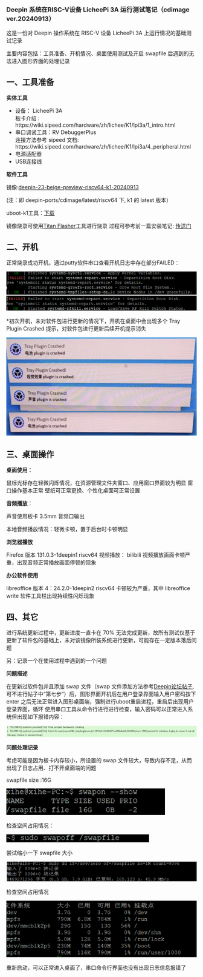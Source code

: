 ### Deepin 系统在RISC-V设备 LicheePi 3A 运行测试笔记（cdimage ver.20240913）

这是一份对 Deepin 操作系统在 RISC-V 设备 LicheePi 3A 上运行情况的基础测试记录

主要内容包括：工具准备、开机情况、桌面使用测试及开启 swapfile 后遇到的无法进入图形界面的处理记录

## 一、工具准备

**实体工具**

<ul>
<li>设备： LicheePi 3A </li> 
  板卡介绍 :
  https://wiki.sipeed.com/hardware/zh/lichee/K1/lpi3a/1_intro.html
<li>串口调试工具：RV DebuggerPlus </li>
连接方法参考 sipeed 文档:
  https://wiki.sipeed.com/hardware/zh/lichee/K1/lpi3a/4_peripheral.html
  
<li>电源适配器</li>
<li>USB连接线</li>
</ul> 

**软件工具**

镜像:[deepin-23-beige-preview-riscv64-k1-20240913](https://ci.deepin.com/repo/deepin/deepin-ports/cdimage/latest/riscv64/)

(注：即 deepin-ports/cdimage/latest/riscv64 下, k1 的 latest 版本）

uboot-k1工具：[下载](https://ci.deepin.com/repo/deepin/deepin-ports/cdimage/latest/riscv64/bootloaders/)

镜像烧录可使用[Titan Flasher](https://cloud.spacemit.com/prod-api/release/download/tools?token=titantools_for_windows_X86_X64)工具进行烧录
过程可参考前一篇安装笔记: [传送门](https://github.com/seig000/Test-for-Installing-Deepin-on-LicheePi-Module-3A/)


## 二、开机

正常烧录成功开机，通过putty软件串口查看开机日志中存在部分FAILED：

![开机日志1](pictures/1.png)
![开机日志2](pictures/2.png)

*初次开机，未对软件包进行更新的情况下，开机在桌面中会出现多个 Tray Plugin Crashed 提示，对软件包进行更新后续开机提示消失

![开机bug](pictures/3.png)

## 三、桌面操作

**桌面使用**：

鼠标光标存在轻微闪烁情况，在资源管理文件夹窗口、应用窗口界面较为明显
窗口操作基本正常
壁纸可正常更换、个性化桌面可正常设置

**音频播放**：

声音使用板卡 3.5mm 音频口输出

本地音频播放情况：轻微卡顿，置于后台时卡顿明显

**浏览器播放**

Firefox 版本 131.0.3-1deepin1 riscv64
视频播放： bilibili 视频播放画面卡顿严重，出现音频正常播放画面停顿的现象

**办公软件使用**

libreoffice 版本 4：24.2.0-1deepin2 riscv64
卡顿较为严重，其中 libreoffice write 软件工具栏出现持续性闪烁现象

## 四、其它

进行系统更新过程中，更新进度一直卡在 70% 无法完成更新，故所有测试仅基于更新了软件包的基础上，未对该镜像所装系统进行更新，可能存在一定版本落后问题

另：记录一个在使用过程中遇到的一个问题

**问题描述** 

在更新过软件包并且添加 swap 文件（swap 文件添加方法参考[Deepin论坛帖子](https://bbs.deepin.org/post/236642),可不进行帖子中“第七步”）后，图形界面开机后在用户登录界面输入用户密码按下 enter 之后无法正常进入图形桌面端，强制进行uboot重启进程，重启后出现用户登录界面，循环
使用串口工具从命令行进行进行检查，输入密码可以正常进入系统但出现如下报错内容：

![内容报错](pictures/41.png)


**问题处理记录**

考虑可能是因为板卡内存较小，所设置的 swap 文件较大，导致内存不足，从而出现了日志占用、打不开桌面端的问题

swapfile size :16G

![swapfile大小](pictures/42.png)

检查空间占用情况：

![空间占用情况](pictures/43.png)

尝试缩小一下 swapfile 大小

![缩小swapfile](pictures/44.png)

检查空间占用情况

![缩小swapfile](pictures/45.png)

重新启动，可以正常进入桌面了，串口命令行界面也没有出现日志信息报错了

